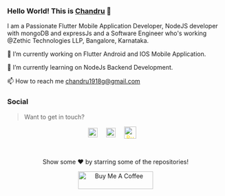 <!--
**chandru19g/chandru19g** is a ✨ _special_ ✨ repository because its `README.md` (this file) appears on your GitHub profile.

Here are some ideas to get you started:

- 🔭 I’m currently working on ...
- 🌱 I’m currently learning ...
- 👯 I’m looking to collaborate on ...
- 🤔 I’m looking for help with ...
- 💬 Ask me about ...
- 📫 How to reach me: ...
- 😄 Pronouns: ...
- ⚡ Fun fact: ...
-->

### Hello World! This is [Chandru](https://chandruportfolio.netlify.app/) 👋 

I am a Passionate Flutter Mobile Application Developer, NodeJS developer with mongoDB and expressJs and a Software Engineer who's working @Zethic Technologies LLP, Bangalore, Karnataka.

🔭 I’m currently working on Flutter Android and IOS Mobile Application.

🌱 I’m currently learning on NodeJs Backend Development.

📫 How to reach me chandru1918g@gmail.com

### Social

> Want to get in touch?

<p align="center">
  <a href="https://www.linkedin.com/in/chandru-g-156a831b1/" style="text-decoration: none;">
    <img align="center" alt="LinkedIn" width="22px" src="https://cdn.jsdelivr.net/npm/simple-icons@v3/icons/linkedin.svg" style="color:#0A66C2;" />
  </a>&nbsp;&nbsp;&nbsp;

  <a href="https://github.com/chandru19g" style="text-decoration: none;">
    <img align="center" alt="GitHub" width="22px" src="https://cdn.jsdelivr.net/npm/simple-icons@v3/icons/github.svg" style="color:#181717;" />
  </a> &nbsp;&nbsp;&nbsp;

  <a href="https://www.buymeacoffee.com/chandru19g" style="text-decoration: none;">
    <img align="center" alt="Buy Me a Coffee" width="28px" src="https://cdn.jsdelivr.net/npm/simple-icons@3.13.0/icons/buymeacoffee.svg" style="color:#FFDD00;" />
  </a> &nbsp;&nbsp;&nbsp;
</p>

<br>

<p align="center">Show some ❤️ by starring some of the repositories!</p>
<p align="center">
  <a href="https://www.buymeacoffee.com/chandru19g" target="_blank">
    <img src="https://cdn.buymeacoffee.com/buttons/default-orange.png" alt="Buy Me A Coffee" height="41" width="174">
  </a>
</p>


